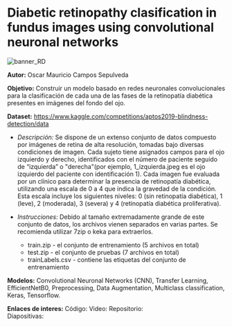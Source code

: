 # Diabetic retinopathy clasification in fundus images using convolutional neuronal networks

![banner_RD](https://github.com/user-attachments/assets/440c0c9a-7396-41cc-ad59-c68040d84255)

**Autor:** Oscar Mauricio Campos Sepulveda

**Objetivo:** Construir un modelo basado en redes neuronales convolucionales para la clasificación de cada una de las fases de la retinopatía diabética presentes en imágenes del fondo del ojo.

**Dataset:** https://www.kaggle.com/competitions/aptos2019-blindness-detection/data 

- *Descripción:* Se dispone de un extenso conjunto de datos compuesto por imágenes de retina de alta resolución, tomadas bajo diversas condiciones de imagen. Cada sujeto tiene asignados campos para el ojo izquierdo y derecho, identificados con el número de paciente seguido de “izquierda” o "derecha"(por ejemplo, 1_izquierda.jpeg es el ojo izquierdo del paciente con identificación 1). Cada imagen fue evaluada por un clínico para determinar la presencia de retinopatía diabética, utilizando una escala de 0 a 4 que indica la gravedad de la condición. Esta escala incluye los siguientes niveles: 0 (sin retinopatía diabética), 1 (leve), 2 (moderada), 3 (severa) y 4 (retinopatía diabética proliferativa).

- *Instrucciones:* Debido al tamaño extremadamente grande de este conjunto de datos, los archivos vienen separados en varias partes. Se recomienda utilizar 7zip o keka para extraerlos.  
  - train.zip - el conjunto de entrenamiento (5 archivos en total)
  - test.zip - el conjunto de pruebas (7 archivos en total)
  - trainLabels.csv - contiene las etiquetas del conjunto de entrenamiento

**Modelos:** Convolutional Neuronal Networks (CNN), Transfer Learning, EfficientNetB0, Preprocessing, Data Augmentation, Multiclass classification, Keras, Tensorflow.

**Enlaces de interes:**
Código: 
Video: 
Repositorio:  
Diapositivas:
